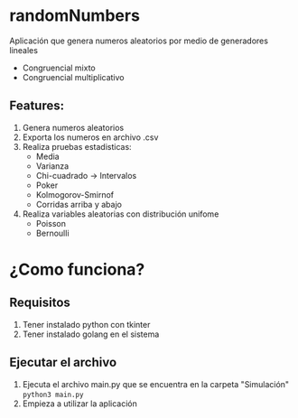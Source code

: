 # randomNumbers
Aplicación que genera numeros aleatorios por medio de generadores lineales
 * Congruencial mixto
 * Congruencial multiplicativo

## Features:
1. Genera numeros aleatorios
2. Exporta los numeros en archivo .csv
3. Realiza pruebas estadisticas:
    * Media
    * Varianza
    * Chi-cuadrado -> Intervalos
    * Poker
    * Kolmogorov-Smirnof
    * Corridas arriba y abajo
4. Realiza variables aleatorias con distribución unifome
    * Poisson
    * Bernoulli

# ¿Como funciona?

## Requisitos
1. Tener instalado python con tkinter
2. Tener instalado golang en el sistema

## Ejecutar el archivo 
1. Ejecuta el archivo main.py que se encuentra en la carpeta "Simulación"
    ``` python3 main.py ```
2. Empieza a utilizar la aplicación 